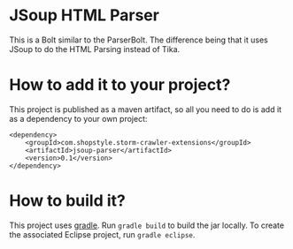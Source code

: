 JSoup HTML Parser
========================

This is a Bolt similar to the ParserBolt. The difference being that 
it uses JSoup to do the HTML Parsing instead of Tika.

# How to add it to your project?

This project is published as a maven artifact, so all you need to do is
add it as a dependency to your own project:

```
<dependency>
    <groupId>com.shopstyle.storm-crawler-extensions</groupId>
    <artifactId>jsoup-parser</artifactId>
    <version>0.1</version>
</dependency>
```

# How to build it?

This project uses [gradle](http://gradle.org/). Run `gradle build` to
build the jar locally. To create the associated Eclipse project, run 
`gradle eclipse`.
